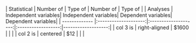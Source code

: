 | Statistical   | Number of            | Type of              | Number of          | Type of            |
| Analyses      | Independent variables| Independent variables| Dependent variables| Dependent variables|
| ------------- |:--------------------:|:--------------------:|:------------------:|-------------------:|
| col 3 is      | right-aligned        | $1600                |                    |                    |
| col 2 is      | centered             |   $12                |                    |                    |
